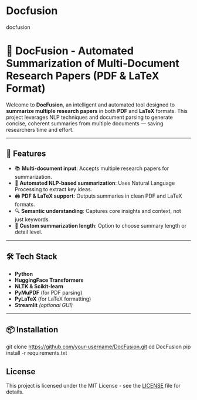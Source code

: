 # Docfusion
docfusion


# 📄 DocFusion - Automated Summarization of Multi-Document Research Papers (PDF & LaTeX Format)

Welcome to **DocFusion**, an intelligent and automated tool designed to **summarize multiple research papers** in both **PDF** and **LaTeX** formats. This project leverages NLP techniques and document parsing to generate concise, coherent summaries from multiple documents — saving researchers time and effort.

---

## 🚀 Features

- 📚 **Multi-document input**: Accepts multiple research papers for summarization.
- 🧠 **Automated NLP-based summarization**: Uses Natural Language Processing to extract key ideas.
- 🖨️ **PDF & LaTeX support**: Outputs summaries in clean PDF and LaTeX formats.
- 🔍 **Semantic understanding**: Captures core insights and context, not just keywords.
- 🎯 **Custom summarization length**: Option to choose summary length or detail level.

---

## 🛠️ Tech Stack

- **Python**
- **HuggingFace Transformers**
- **NLTK & Scikit-learn**
- **PyMuPDF** (for PDF parsing)
- **PyLaTeX** (for LaTeX formatting)
- **Streamlit** *(optional GUI)*

---

## 📦 Installation

git clone https://github.com/your-username/DocFusion.git
cd DocFusion
pip install -r requirements.txt



## License
This project is licensed under the MIT License - see the [LICENSE](LICENSE) file for details.

